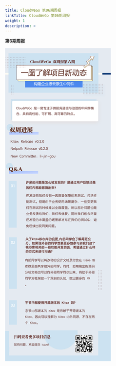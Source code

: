 ```yaml
---
title: CloudWeGo 第06期周报
linkTitle: CloudWeGo 第06期周报
weight: 1
description: >
---
```


**第6期周报**

![image](https://raw.githubusercontent.com/cloudwego/community/main/weekly_report/CloudWeGo_6th_weekly_report.png)
